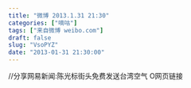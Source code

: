 ```yaml
---
title: "微博 2013.1.31 21:30"
categories: ["嘀咕"]
tags: ["来自微博 weibo.com"]
draft: false
slug: "VsoPYZ"
date: "2013-01-31 21:30:00"
---
```


<p>//分享网易新闻:陈光标街头免费发送台湾空气 O网页链接 ​​​​</p>
